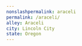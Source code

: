 ```yaml
---
﻿nonslashpermalink: araceli
permalink: /araceli/
alley: Araceli
city: Lincoln City
state: Oregon
---
```

